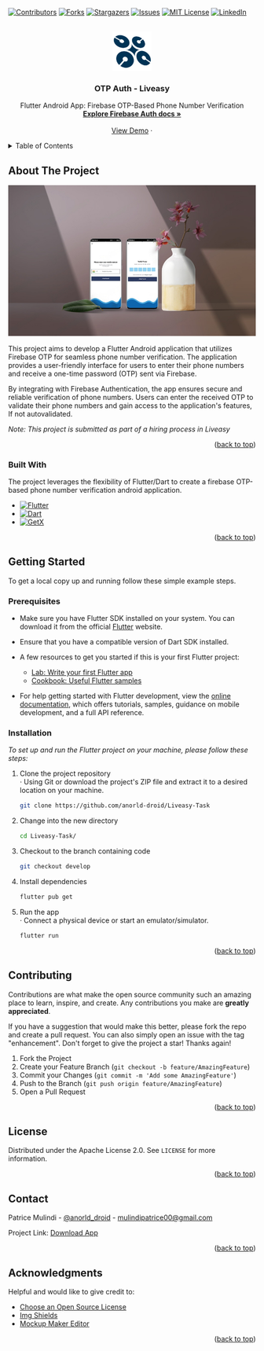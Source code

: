 <!-- Create by Patrice Mulindi email(mulindipatrice00@gmail.com) on 23.06.2023. -->
<a name="readme-top"></a>

[![Contributors][contributors-shield]][contributors-url]
[![Forks][forks-shield]][forks-url]
[![Stargazers][stars-shield]][stars-url]
[![Issues][issues-shield]][issues-url]
[![MIT License][license-shield]][license-url]
[![LinkedIn][linkedin-shield]][linkedin-url]



<!-- PROJECT LOGO -->
<br />
<div align="center">
  <a href="https://github.com/anorld-droid/Liveasy-Task">
    <img src="images/logo.png" alt="Logo" width="80" height="80">
  </a>

  <h3 align="center">OTP Auth - Liveasy</h3>

  <p align="center">
    Flutter Android App: Firebase OTP-Based Phone Number Verification
    <br />
    <a href="https://firebase.google.com/docs/auth/flutter/start"><strong>Explore Firebase Auth docs »</strong></a>
    <br />
    <br />
    <a href="">View Demo</a>
    ·
   </p>
</div>



<!-- TABLE OF CONTENTS -->
<details>
  <summary>Table of Contents</summary>
  <ol>
    <li>
      <a href="#about-the-project">About The Project</a>
      <ul>
        <li><a href="#built-with">Built With</a></li>
      </ul>
    </li>
    <li>
      <a href="#getting-started">Getting Started</a>
      <ul>
        <li><a href="#prerequisites">Prerequisites</a></li>
        <li><a href="#installation">Installation</a></li>
      </ul>
    </li>
    <li><a href="#contributing">Contributing</a></li>
    <li><a href="#license">License</a></li>
    <li><a href="#contact">Contact</a></li>
    <li><a href="#acknowledgments">Acknowledgments</a></li>
  </ol>
</details>



<!-- ABOUT THE PROJECT -->
## About The Project

[![Product Name Screen Shot][product-screenshot]]()

This project aims to develop a Flutter Android application that utilizes Firebase OTP for seamless phone number verification. The application provides a user-friendly interface for users to enter their phone numbers and receive a one-time password (OTP) sent via Firebase. 

By integrating with Firebase Authentication, the app ensures secure and reliable verification of phone numbers. Users can enter the received OTP to validate their phone numbers and gain access to the application's features, If not autovalidated.


_Note: This project is submitted as part of a hiring process in Liveasy_

<p align="right">(<a href="#readme-top">back to top</a>)</p>



### Built With

The project leverages the  flexibility of Flutter/Dart to create a firebase OTP-based phone number verification android application.

* [![Flutter][Flutter]][Flutter-url]
* [![Dart][Dart]][Dart-url]
* [![GetX][GetX]][GetX-url]


<p align="right">(<a href="#readme-top">back to top</a>)</p>



<!-- GETTING STARTED -->
## Getting Started

To get a local copy up and running follow these simple example steps.

### Prerequisites
    
* Make sure you have Flutter SDK installed on your system. You can download it from the official [Flutter](https://flutter.dev) website.
* Ensure that you have a compatible version of Dart SDK installed.

* A few resources to get you started if this is your first Flutter project:
   - [Lab: Write your first Flutter app](https://docs.flutter.dev/get-started/codelab)
   - [Cookbook: Useful Flutter samples](https://docs.flutter.dev/cookbook)
* For help getting started with Flutter development, view the
  [online documentation](https://docs.flutter.dev/), which offers tutorials,
  samples, guidance on mobile development, and a full API reference.

### Installation
_To set up and run the Flutter project on your machine, please follow these steps:_

1. Clone the project repository<br>  ‧ Using Git or download the project's ZIP file and extract it to a desired location on your   machine.
   ```sh
   git clone https://github.com/anorld-droid/Liveasy-Task
   ```
2. Change into the new directory
   ```sh
   cd Liveasy-Task/
   ```
3. Checkout to the branch containing code
   ```sh
   git checkout develop
   ```
4. Install dependencies
   ```sh
   flutter pub get
   ```
4. Run the app<br >
   ‧ Connect a physical device or start an emulator/simulator.
   ```sh
   flutter run
   ```


<p align="right">(<a href="#readme-top">back to top</a>)</p>



<!-- CONTRIBUTING -->
## Contributing

Contributions are what make the open source community such an amazing place to learn, inspire, and create. Any contributions you make are **greatly appreciated**.

If you have a suggestion that would make this better, please fork the repo and create a pull request. You can also simply open an issue with the tag "enhancement".
Don't forget to give the project a star! Thanks again!

1. Fork the Project
2. Create your Feature Branch (`git checkout -b feature/AmazingFeature`)
3. Commit your Changes (`git commit -m 'Add some AmazingFeature'`)
4. Push to the Branch (`git push origin feature/AmazingFeature`)
5. Open a Pull Request

<p align="right">(<a href="#readme-top">back to top</a>)</p>



<!-- LICENSE -->
## License

Distributed under the Apache License 2.0. See `LICENSE` for more information.

<p align="right">(<a href="#readme-top">back to top</a>)</p>



<!-- CONTACT -->
## Contact

Patrice Mulindi - [@anorld_droid](https://twitter.com/anorld_droid) - mulindipatrice00@gmail.com

Project Link: [Download App]()

<p align="right">(<a href="#readme-top">back to top</a>)</p>



<!-- ACKNOWLEDGMENTS -->
## Acknowledgments

Helpful and would like to give credit to:

* [Choose an Open Source License](https://choosealicense.com)
* [Img Shields](https://shields.io)
* [Mockup Maker Editor](https://www.renderforest.com/mockup-maker/new?packId=121&mockupId=1454)

<p align="right">(<a href="#readme-top">back to top</a>)</p>



<!-- MARKDOWN LINKS & IMAGES -->
<!-- https://www.markdownguide.org/basic-syntax/#reference-style-links -->
[contributors-shield]: https://img.shields.io/github/contributors/anorld-droid/Liveasy-Task.svg?style=for-the-badge
[contributors-url]: https://github.com/anorld-droid/Liveasy-Task/graphs/contributors
[forks-shield]: https://img.shields.io/github/forks/anorld-droid/Liveasy-Task.svg?style=for-the-badge
[forks-url]: https://github.com/anorld-droid/Liveasy-Task/network/members
[stars-shield]: https://img.shields.io/github/stars/anorld-droid/Liveasy-Task.svg?style=for-the-badge
[stars-url]: https://github.com/anorld-droid/Liveasy-Task/stargazers
[issues-shield]: https://img.shields.io/github/issues/anorld-droid/Liveasy-Task.svg?style=for-the-badge
[issues-url]: https://github.com/anorld-droid/Liveasy-Task/issues
[license-shield]: https://img.shields.io/github/license/anorld-droid/Liveasy-Task.svg?style=for-the-badge
[license-url]: https://github.com/anorld-droid/Liveasy-Task/blob/develop/LICENSE
[linkedin-shield]: https://img.shields.io/badge/-LinkedIn-black.svg?style=for-the-badge&logo=linkedin&colorB=555
[linkedin-url]: https://www.linkedin.com/in/patrice-mulindi-8bb7b219b/
[product-screenshot]: images/screenshot.png
[Flutter]: https://img.shields.io/badge/Flutter-blue?style=for-the-badge&logo=flutter&logoColor=white
[Flutter-url]: https://flutter.dev/
[GetX]: https://img.shields.io/badge/getX-black?style=for-the-badge&logo=getx&logoColor=4839e3
[GetX-url]:https://chornthorn.github.io/getx-docs/docs/
[Dart]: https://img.shields.io/badge/dart-black?style=for-the-badge&logo=dart&logoColor=blue
[Dart-url]: https://dart.dev/
